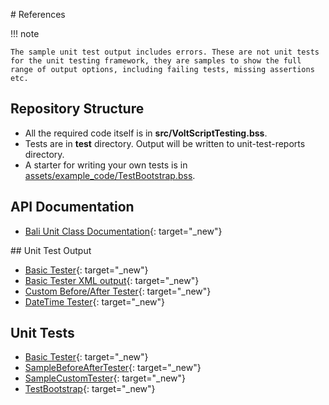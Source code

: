 # References

!!! note

    The sample unit test output includes errors. These are not unit tests for the unit testing framework, they are samples to show the full range of output options, including failing tests, missing assertions etc.

## Repository Structure

- All the required code itself is in **src/VoltScriptTesting.bss**.
- Tests are in **test** directory. Output will be written to unit-test-reports directory.
- A starter for writing your own tests is in [assets/example_code/TestBootstrap.bss](../assets/example_code/TestBootstrap.bss).

## API Documentation

- [Bali Unit Class Documentation](./apidocs/index.html){: target="_new"}

## Unit Test Output

- [Basic Tester](./unit-test-reports/BasicTester/index.html){: target="_new"}
- [Basic Tester XML output](./unit-test-reports/BasicTester/BasicTester.xml){: target="_new"}
- [Custom Before/After Tester](./unit-test-reports/CustomBeforeAfterTester.html){: target="_new"}
- [DateTime Tester](./unit-test-reports/DateTimeTests.html){: target="_new"}

## Unit Tests

- [Basic Tester](../assets/example_code/BasicTester.txt){: target="_new"}
- [SampleBeforeAfterTester](../assets/example_code/SampleBeforeAfterTester.txt){: target="_new"}
- [SampleCustomTester](../assets/example_code/SampleCustomTester.txt){: target="_new"}
- [TestBootstrap](../assets/example_code/TestBootstrap.txt"){: target="_new"}